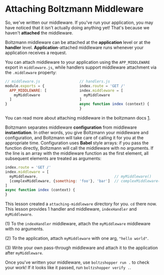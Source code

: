 # Attaching Boltzmann Middleware

So, we've written our middleware. If you've run your application, you may have
noticed that it isn't actually doing anything yet! That's because we haven't
**attached** the middleware.

Boltzmann middleware can be attached at the **application** level or at the
**handler** level. **Application**-attached middleware runs whenever your
application receives a request.

You can attach middleware to your application using the `APP_MIDDLEWARE` export
in `middleware.js`, while handlers support middleware attachment via the
`.middleware` property:

```js
// middleware.js                  // handlers.js
module.exports = {                index.route = 'GET /'
  APP_MIDDLEWARE: [               index.middleware = [
    myMiddleware                    myMiddleware
  ]                               ]
}                                 async function index (context) {
                                  }
```

You can read more about attaching middleware in the boltzmann docs [1].

Boltzmann separates middleware **configuration** from middleware
**instantiation**. In other words, you give Boltzmann your middleware and
configuration, and Boltzmann will take care of calling it for you at the
appropriate time. Configuration uses **Babel** style arrays: if you pass the
function directly, Boltzmann will call the middleware with no arguments. If the
line is an array with the middleware function as the first element, all
subsequent elements are treated as arguments:

```js
index.route = 'GET /'
index.middleware = [
  myMiddleware,                                   // myMiddleware()
  [complexMiddleware, {something: 'foo'}, 'bar']  // complexMiddleware({something: 'foo'}, 'bar')
]
async function index (context) {
}
```

This lesson created a `attaching-middleware` directory for you. `cd` there now.
This lesson provides 1 handler and middleware, `indexHandler` and `myMiddleware`.

(1) To the `indexHandler` middleware, attach the `myMiddleware` middleware with
no arguments.

(2) To the application, attach `myMiddleware` with one arg, `"hello world"`.

(3) Write your own pass-through middleware and attach it to the application
after `myMiddleware`.

Once you've written your middleware, use `boltzshopper run .` to check your
work! If it looks like it passed, run `boltzshopper verify .`.

[1]: https://www.boltzmann.dev/en/docs/latest/concepts/middleware/#attaching-configuring-middleware
